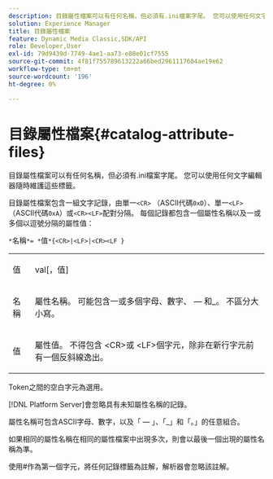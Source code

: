 ```yaml
---
description: 目錄屬性檔案可以有任何名稱，但必須有.ini檔案字尾。 您可以使用任何文字編輯器隨時維護這些標籤。
solution: Experience Manager
title: 目錄屬性檔案
feature: Dynamic Media Classic,SDK/API
role: Developer,User
exl-id: 79d9439d-7749-4ae1-aa73-e88e01cf7555
source-git-commit: 4f81f755789613222a66bed2961117604ae19e62
workflow-type: tm+mt
source-wordcount: '196'
ht-degree: 0%

---
```


# 目錄屬性檔案{#catalog-attribute-files}

目錄屬性檔案可以有任何名稱，但必須有.ini檔案字尾。 您可以使用任何文字編輯器隨時維護這些標籤。

目錄屬性檔案包含一組文字記錄，由單一`<CR>` （ASCII代碼`0xD`）、單一`<LF>` （ASCII代碼`0xA`）或`<CR><LF>`配對分隔。 每個記錄都包含一個屬性名稱以及一或多個以逗號分隔的屬性值：

`*`名稱`*= *`值`*{<CR>|<LF>|<CR><LF }`

<table id="simpletable_0F879121670046AE9414298725961303"> 
 <tr class="strow"> 
  <td class="stentry"> <p><span class="varname">值</span> </p> </td> 
  <td class="stentry"> <p><span class="codeph"> <span class="varname"> val</span>[，<span class="varname">值</span>]</span> </p> </td> 
 </tr> 
 <tr class="strow"> 
  <td class="stentry"> <p><span class="varname">名稱</span> </p> </td> 
  <td class="stentry"> <p>屬性名稱。 可能包含一或多個字母、數字、 — 和_。 不區分大小寫。 </p></td> 
 </tr> 
 <tr class="strow"> 
  <td class="stentry"> <p><span class="varname">值</span> </p></td> 
  <td class="stentry"> <p>屬性值。 不得包含<span class="codeph"> &lt;CR&gt;</span>或<span class="codeph"> &lt;LF&gt;</span>個字元，除非在新行字元前有一個反斜線逸出。 </p></td> 
 </tr> 
</table>

Token之間的空白字元為選用。

[!DNL Platform Server]會忽略具有未知屬性名稱的記錄。

屬性名稱可包含ASCII字母、數字，以及「 — 」、「_」和「。」的任意組合。

如果相同的屬性名稱在相同的屬性檔案中出現多次，則會以最後一個出現的屬性名稱為準。

使用#作為第一個字元，將任何記錄標籤為註解，解析器會忽略該註解。
